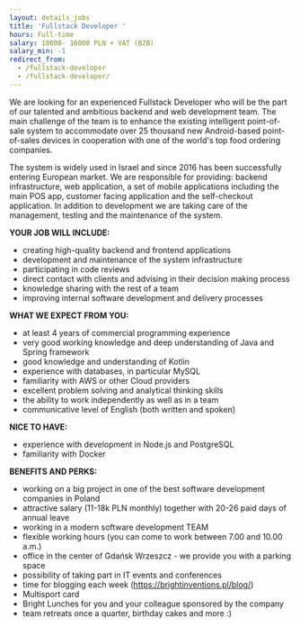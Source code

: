 ```yaml
---
layout: details_jobs
title: 'Fullstack Developer '
hours: Full-time
salary: 10000- 16000 PLN + VAT (B2B)
salary_min: -1
redirect_from:
  - /fullstack-developer
  - /fullstack-developer/
---
```

We are looking for an experienced Fullstack Developer who will be the part of our talented and ambitious backend and web development team. The main challenge of the team is to enhance the existing intelligent point-of-sale system to accommodate over 25 thousand new Android-based point-of-sales devices in cooperation with one of the world's top food ordering companies.

The system is widely used in Israel and since 2016 has been successfully entering European market. We are responsible for providing: backend infrastructure, web application, a set of mobile applications including the main POS app, customer facing application and the self-checkout application. In addition to development we are taking care of the management, testing and the maintenance of the system. 


**YOUR JOB WILL INCLUDE:** 

* creating high-quality backend and frontend applications 
* development and maintenance of the system infrastructure 
* participating in code reviews 
* direct contact with clients and advising in their decision making process 
* knowledge sharing with the rest of a team
* improving internal software development and delivery processes

**WHAT WE EXPECT FROM YOU:**

* at least 4 years of commercial programming experience 
* very good working knowledge and deep understanding of Java and Spring framework
* good knowledge and understanding of Kotlin 
* experience with databases, in particular MySQL 
* familiarity with AWS or other Cloud providers
* excellent problem solving and analytical thinking skills 
* the ability to work independently as well as in a team 
* communicative level of English (both written and spoken) 

**NICE TO HAVE:** 

* experience with development in Node.js and PostgreSQL
* familiarity with Docker 

**BENEFITS AND PERKS:** 

* working on a big project in one of the best software development companies in Poland 
* attractive salary (11-18k PLN monthly) together with 20-26 paid days of annual leave  
* working in a modern software development TEAM 
* flexible working hours (you can come to work between 7.00 and 10.00 a.m.) 
* office in the center of Gdańsk Wrzeszcz - we provide you with a parking space 
* possibility of taking part in IT events and conferences
* time for blogging each week (https://brightinventions.pl/blog/)  
* Multisport card 
* Bright Lunches for you and your colleague sponsored by the company 
* team retreats once a quarter, birthday cakes and more  :)
